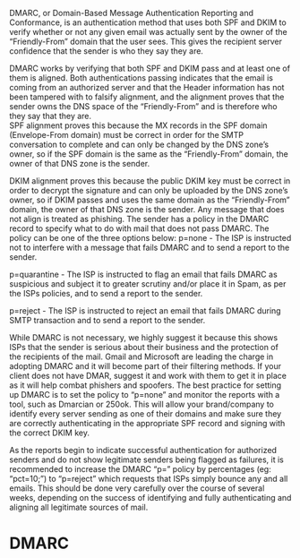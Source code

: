 <!-- TITLE: DMARC -->
<!-- SUBTITLE: Domain-based Message Authentication Reporting and Conformance -->

DMARC, or Domain-Based Message Authentication Reporting and Conformance, is an authentication method that uses both SPF and DKIM to verify whether or not any given email was actually sent by the owner of the “Friendly-From” domain that the user sees. This gives the recipient server confidence that the sender is who they say they are.

DMARC works by verifying that both SPF and DKIM pass and at least one of them is aligned. Both authentications passing indicates that the email is coming from an authorized server and that the Header information has not been tampered with to falsify alignment, and the alignment proves that the sender owns the DNS space of the “Friendly-From” and is therefore who they say that they are.  
SPF alignment proves this because the MX records in the SPF domain (Envelope-From domain) must be correct in order for the SMTP conversation to complete and can only be changed by the DNS zone’s owner, so if the SPF domain is the same as the “Friendly-From” domain, the owner of that DNS zone is the sender.  

DKIM alignment proves this because the public DKIM key must be correct in order to decrypt the signature and can only be uploaded by the DNS zone’s owner, so if DKIM passes and uses the same domain as the “Friendly-From” domain, the owner of that DNS zone is the sender.
Any message that does not align is treated as phishing. The sender has a policy in the DMARC record to specify what to do with mail that does not pass DMARC. The policy can be one of the three options below: 
p=none - The ISP is instructed not to interfere with a message that fails DMARC and to send a report to the sender. 

p=quarantine - The ISP is instructed to flag an email that fails DMARC as suspicious and subject it to greater scrutiny and/or place it in Spam, as per the ISPs policies, and to send a report to the sender.

p=reject - The ISP is instructed to reject an email that fails DMARC during SMTP transaction and to send a report to the sender. 
 
While DMARC is not necessary, we highly suggest it because this shows ISPs that the sender is serious about their business and the protection of the recipients of the mail. Gmail and Microsoft are leading the charge in adopting DMARC and it will become part of their filtering methods. If your client does not have DMAR, suggest it and work with them to get it in place as it will help combat phishers and spoofers. 
The best practice for setting up DMARC is to set the policy to “p=none” and monitor the reports with a tool, such as Dmarcian or 250ok. This will allow your brand/company to identify every server sending as one of their domains and make sure they are correctly authenticating in the appropriate SPF record and signing with the correct DKIM key.

As the reports begin to indicate successful authentication for authorized senders and do not show legitimate senders being flagged as failures, it is recommended to increase the DMARC “p=” policy by percentages (eg: “pct=10;”) to “p=reject” which requests that ISPs simply bounce any and all emails.  This should be done very carefully over the course of several weeks, depending on the success of identifying and fully authenticating and aligning all legitimate sources of mail.

# DMARC